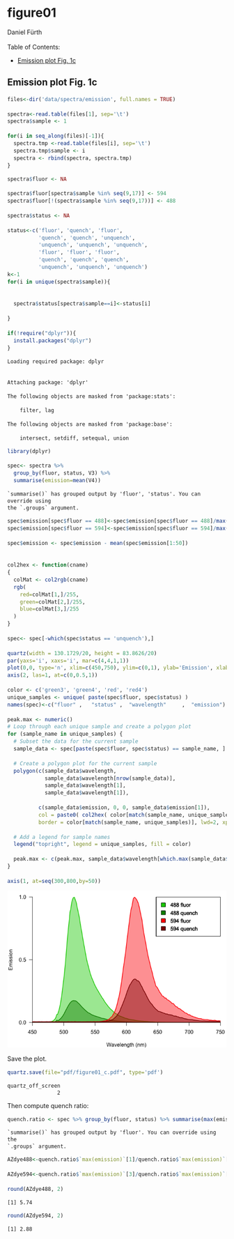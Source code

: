 # figure01
Daniel Fürth <br><br>Table of Contents:

- [Emission plot Fig. 1c](#emission-plot-fig.-1c)

## Emission plot Fig. 1c

``` r
files<-dir('data/spectra/emission', full.names = TRUE)

spectra<-read.table(files[1], sep='\t')
spectra$sample <- 1

for(i in seq_along(files)[-1]){
  spectra.tmp <-read.table(files[i], sep='\t')
  spectra.tmp$sample <- i
  spectra <- rbind(spectra, spectra.tmp)
}
```

``` r
spectra$fluor <- NA

spectra$fluor[spectra$sample %in% seq(9,17)] <- 594
spectra$fluor[!(spectra$sample %in% seq(9,17))] <- 488

spectra$status <- NA

status<-c('fluor', 'quench', 'fluor',
          'quench', 'quench', 'unquench',
          'unquench', 'unquench', 'unquench',
          'fluor', 'fluor', 'fluor',
          'quench', 'quench', 'quench',
          'unquench', 'unquench', 'unquench')
k<-1
for(i in unique(spectra$sample)){
  
  
  spectra$status[spectra$sample==i]<-status[i]

}

if(!require("dplyr")){
  install.packages("dplyr")
}
```

    Loading required package: dplyr


    Attaching package: 'dplyr'

    The following objects are masked from 'package:stats':

        filter, lag

    The following objects are masked from 'package:base':

        intersect, setdiff, setequal, union

``` r
library(dplyr)

spec<- spectra %>% 
  group_by(fluor, status, V3) %>% 
  summarise(emission=mean(V4))
```

    `summarise()` has grouped output by 'fluor', 'status'. You can override using
    the `.groups` argument.

``` r
spec$emission[spec$fluor == 488]<-spec$emission[spec$fluor == 488]/max(spec$emission[spec$fluor == 488 & spec$status == 'fluor'])
spec$emission[spec$fluor == 594]<-spec$emission[spec$fluor == 594]/max(spec$emission[spec$fluor == 594 & spec$status == 'fluor'])

spec$emission <- spec$emission - mean(spec$emission[1:50])


col2hex <- function(cname)
{
  colMat <- col2rgb(cname)
  rgb(
    red=colMat[1,]/255,
    green=colMat[2,]/255,
    blue=colMat[3,]/255
  )
}

spec<- spec[-which(spec$status == 'unquench'),]

quartz(width = 130.1729/20, height = 83.8626/20)
par(yaxs='i', xaxs='i', mar=c(4,4,1,1))
plot(0,0, type='n', xlim=c(450,750), ylim=c(0,1), ylab='Emission', xlab="Wavelength (nm)", las=1, axes=F)
axis(2, las=1, at=c(0,0.5,1))

color <- c('green3', 'green4', 'red', 'red4')
unique_samples <- unique( paste(spec$fluor, spec$status) )
names(spec)<-c("fluor" ,   "status" ,  "wavelength"     ,  "emission")

peak.max <- numeric()
# Loop through each unique sample and create a polygon plot
for (sample_name in unique_samples) {
  # Subset the data for the current sample
  sample_data <- spec[paste(spec$fluor, spec$status) == sample_name, ]
  
  # Create a polygon plot for the current sample
  polygon(c(sample_data$wavelength, 
            sample_data$wavelength[nrow(sample_data)], 
            sample_data$wavelength[1],
            sample_data$wavelength[1]), 
          
          c(sample_data$emission, 0, 0, sample_data$emission[1]), 
          col = paste0( col2hex( color[match(sample_name, unique_samples)] ), '70' ),
          border = color[match(sample_name, unique_samples)], lwd=2, xpd=F )
  
  # Add a legend for sample names
  legend("topright", legend = unique_samples, fill = color)
  
  peak.max <- c(peak.max, sample_data$wavelength[which.max(sample_data$emission)] )
}

axis(1, at=seq(300,800,by=50))
```

![](figure01_files/figure-commonmark/unnamed-chunk-2-1.png)

Save the plot.

``` r
quartz.save(file="pdf/figure01_c.pdf", type='pdf')
```

    quartz_off_screen 
                    2 

Then compute quench ratio:

``` r
quench.ratio <- spec %>% group_by(fluor, status) %>% summarise(max(emission))
```

    `summarise()` has grouped output by 'fluor'. You can override using the
    `.groups` argument.

``` r
AZdye488<-quench.ratio$`max(emission)`[1]/quench.ratio$`max(emission)`[2]

AZdye594<-quench.ratio$`max(emission)`[3]/quench.ratio$`max(emission)`[4]

round(AZdye488, 2)
```

    [1] 5.74

``` r
round(AZdye594, 2)
```

    [1] 2.88
